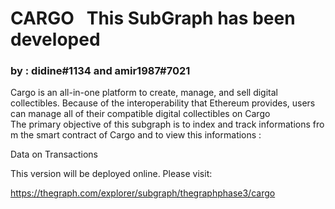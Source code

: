 # CARGO   This SubGraph has been developed 
### by :  didine#1134 and   amir1987#7021

Cargo is an all-in-one platform to create, manage, and sell digital collectibles. Because of the interoperability that Ethereum provides, users can manage all of their compatible digital collectibles on Cargo
 The primary objective of this subgraph is to index and track informations from the smart contract of Cargo and to view this informations :


Data on Transactions


This version will be deployed online. Please visit:

https://thegraph.com/explorer/subgraph/thegraphphase3/cargo

